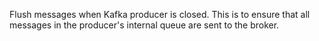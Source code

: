 Flush messages when Kafka producer is closed. This is to ensure that all messages in the producer's internal queue are sent to the broker.
